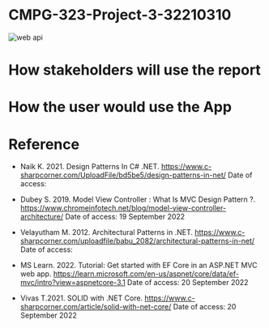 # CMPG-323-Project-3-32210310

![web api](https://user-images.githubusercontent.com/38375869/191209969-74caa68e-3ed2-4ee1-bd25-fd5d98a7b6ff.gif)


# How stakeholders will use the report

# How the user would use the App

# Reference
- Naik K. 2021. Design Patterns In C# .NET. https://www.c-sharpcorner.com/UploadFile/bd5be5/design-patterns-in-net/ Date of access: 

- Dubey S. 2019. Model View Controller : What Is MVC Design Pattern ?. https://www.chromeinfotech.net/blog/model-view-controller-architecture/ Date of access: 19 September 2022

- Velayutham M. 2012. Architectural Patterns in .NET. https://www.c-sharpcorner.com/uploadfile/babu_2082/architectural-patterns-in-net/ Date of access: 

- MS Learn. 2022. Tutorial: Get started with EF Core in an ASP.NET MVC web app. https://learn.microsoft.com/en-us/aspnet/core/data/ef-mvc/intro?view=aspnetcore-3.1 Date of access: 20 September 2022

- Vivas T.2021. SOLID with .NET Core. https://www.c-sharpcorner.com/article/solid-with-net-core/ Date of access: 20 September 2022



